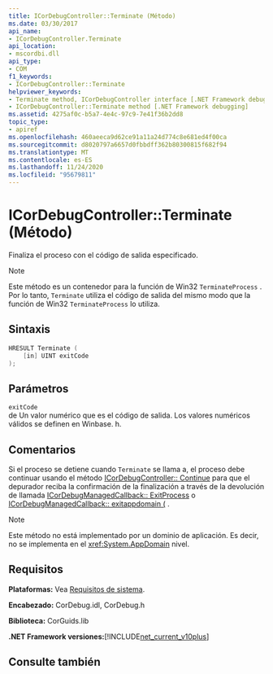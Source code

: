 ```yaml
---
title: ICorDebugController::Terminate (Método)
ms.date: 03/30/2017
api_name:
- ICorDebugController.Terminate
api_location:
- mscordbi.dll
api_type:
- COM
f1_keywords:
- ICorDebugController::Terminate
helpviewer_keywords:
- Terminate method, ICorDebugController interface [.NET Framework debugging]
- ICorDebugController::Terminate method [.NET Framework debugging]
ms.assetid: 4275af0c-b5a7-4e4c-97c9-7e41f36b2dd8
topic_type:
- apiref
ms.openlocfilehash: 460aeeca9d62ce91a11a24d774c8e681ed4f00ca
ms.sourcegitcommit: d8020797a6657d0fbbdff362b80300815f682f94
ms.translationtype: MT
ms.contentlocale: es-ES
ms.lasthandoff: 11/24/2020
ms.locfileid: "95679811"
---
```

# <a name="icordebugcontrollerterminate-method"></a>ICorDebugController::Terminate (Método)

Finaliza el proceso con el código de salida especificado.  
  
> [!NOTE]
> Este método es un contenedor para la función de Win32 `TerminateProcess` . Por lo tanto, `Terminate` utiliza el código de salida del mismo modo que la función de Win32 `TerminateProcess` lo utiliza.  
  
## <a name="syntax"></a>Sintaxis  
  
```cpp  
HRESULT Terminate (  
    [in] UINT exitCode  
);  
```  
  
## <a name="parameters"></a>Parámetros  

 `exitCode`  
 de Un valor numérico que es el código de salida. Los valores numéricos válidos se definen en Winbase. h.  
  
## <a name="remarks"></a>Comentarios  

 Si el proceso se detiene cuando `Terminate` se llama a, el proceso debe continuar usando el método [ICorDebugController:: Continue](icordebugcontroller-continue-method.md) para que el depurador reciba la confirmación de la finalización a través de la devolución de llamada [ICorDebugManagedCallback:: ExitProcess](icordebugmanagedcallback-exitprocess-method.md) o [ICorDebugManagedCallback:: exitappdomain (](icordebugmanagedcallback-exitappdomain-method.md) .  
  
> [!NOTE]
> Este método no está implementado por un dominio de aplicación. Es decir, no se implementa en el <xref:System.AppDomain> nivel.  
  
## <a name="requirements"></a>Requisitos  

 **Plataformas:** Vea [Requisitos de sistema](../../get-started/system-requirements.md).  
  
 **Encabezado:** CorDebug.idl, CorDebug.h  
  
 **Biblioteca:** CorGuids.lib  
  
 **.NET Framework versiones:**[!INCLUDE[net_current_v10plus](../../../../includes/net-current-v10plus-md.md)]  
  
## <a name="see-also"></a>Consulte también

